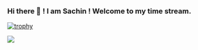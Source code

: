 ### Hi there 👋 ! I am Sachin ! Welcome to my time stream.

[![trophy](https://github-profile-trophy.vercel.app/?username=sachinprasadhs&theme=onedark)](https://github.com/mohantym/github-profile-trophy)

![](https://komarev.com/ghpvc/?username=sachinprasadhs&color=green)


